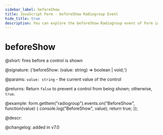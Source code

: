 ```yaml
---
sidebar_label: beforeShow
title: JavaScript Form - beforeShow Radiogroup Event 
hide_title: true
description: You can explore the beforeShow Radiogroup event of Form in the documentation of the DHTMLX JavaScript UI library. Browse developer guides and API reference, try out code examples and live demos, and download a free 30-day evaluation version of DHTMLX Suite 7.
---
```

 
# beforeShow

@short: fires before a control is shown

@signature: {'beforeShow: (value: string) => boolean | void;'} 

@params:
`value: string` - the current value of the control

@returns:
Return `false` to prevent a control from being shown; otherwise, `true`.

@example:
form.getItem("radiogroup").events.on("BeforeShow", function(value) {
    console.log("BeforeShow", value);
    return true;
});

@descr:

@changelog: added in v7.0
